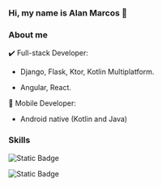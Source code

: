 ### Hi, my name is Alan Marcos 👋

### About me

✔️ Full-stack Developer:

   - Django, Flask, Ktor, Kotlin Multiplatform.

   - Angular, React.

                
📲 Mobile Developer:

   - Android native (Kotlin and Java)

### Skills

![Static Badge](https://img.shields.io/badge/Android-%233DDC84?logo=android&labelColor=white)

![Static Badge](https://img.shields.io/badge/Android-%233DDC84?logo=android&labelColor=white)
